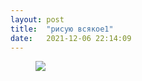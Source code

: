 ```yaml
---
layout: post
title:  "рисую всякое1"
date:   2021-12-06 22:14:09
---
```


<figure><img src="{{ site.url }}/assets/images/falling.jpg"></figure>
